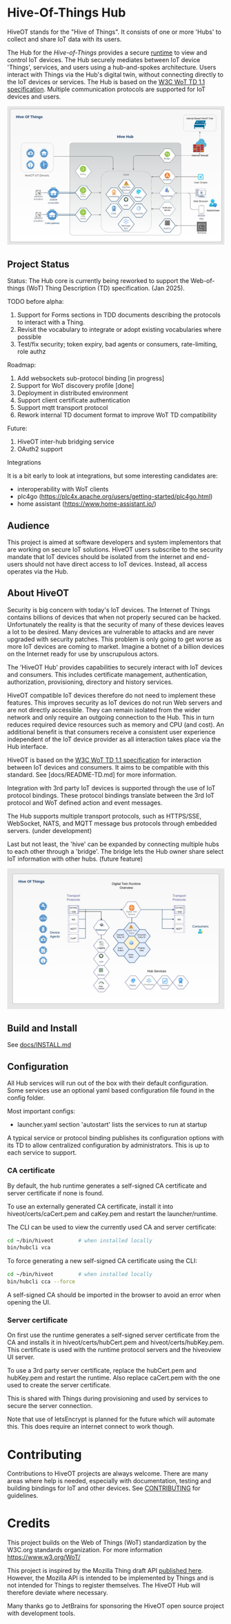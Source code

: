 # Hive-Of-Things Hub

HiveOT stands for the "Hive of Things". It consists of one or more 'Hubs' to collect and share IoT data with its users.

The Hub for the *Hive-of-Things* provides a secure [runtime](runtime/README-runtime.md) to view and control IoT devices. The Hub securely mediates between IoT device 'Things', services, and users using a hub-and-spokes architecture. Users interact with Things via the Hub's digital twin, without connecting directly to the IoT devices or services. The Hub is based on the [W3C WoT TD 1.1 specification](https://www.w3.org/TR/wot-thing-description11/). Multiple communication protocols are supported for IoT devices and users.

![System Overview](docs/hub-overview.jpg)

## Project Status

Status: The Hub core is currently being reworked to support the Web-of-things (WoT) Thing Description (TD) specification. (Jan 2025). 

TODO before alpha:
1. Support for Forms sections in TDD documents describing the protocols to interact with a Thing.
1. Revisit the vocabulary to integrate or adopt existing vocabularies where possible
1. Test/fix security; token expiry, bad agents or consumers, rate-limiting, role authz

Roadmap:
1. Add websockets sub-protocol binding [in progress]
1. Support for WoT discovery profile [done]
2. Deployment in distributed environment 
1. Support client certificate authentication
1. Support mqtt transport protocol
2. Rework internal TD document format to improve WoT TD compatibility

Future:
1. HiveOT inter-hub bridging service
2. OAuth2 support


Integrations

It is a bit early to look at integrations, but some interesting candidates are:
* interoperability with WoT clients
* plc4go (https://plc4x.apache.org/users/getting-started/plc4go.html)
* home assistant (https://www.home-assistant.io/)

## Audience

This project is aimed at software developers and system implementors that are working on secure IoT solutions. HiveOT users subscribe to the security mandate that IoT devices should be isolated from the internet and end-users should not have direct access to IoT devices. Instead, all access operates via the Hub.

## About HiveOT

Security is big concern with today's IoT devices. The Internet of Things contains billions of devices that when not properly secured can be hacked. Unfortunately the reality is that the security of many of these devices leaves a lot to be desired. Many devices are vulnerable to attacks and are never upgraded with security patches. This problem is only going to get worse as more IoT devices are coming to market. Imagine a botnet of a billion devices on the Internet ready for use by unscrupulous actors.

The 'HiveOT Hub' provides capabilities to securely interact with IoT devices and consumers. This includes certificate management, authentication, authorization, provisioning, directory and history services.

HiveOT compatible IoT devices therefore do not need to implement these features. This improves security as IoT devices do not run Web servers and are not directly accessible. They can remain isolated from the wider network and only require an outgoing connection to the Hub. This in turn reduces required device resources such as memory and CPU (and cost). An additional benefit is that consumers receive a consistent user experience independent of the IoT device provider as all interaction takes place via the Hub interface.

HiveOT is based on the [W3C WoT TD 1.1 specification](https://www.w3.org/TR/wot-thing-description11/) for interaction between IoT devices and consumers. It aims to be compatible with this standard. See [docs/README-TD.md] for more information.

Integration with 3rd party IoT devices is supported through the use of IoT protocol bindings. These protocol bindings translate between the 3rd IoT protocol and WoT defined action and event messages.

The Hub supports multiple transport protocols, such as HTTPS/SSE, WebSocket, NATS, and MQTT message bus protocols through embedded servers. (under development)

Last but not least, the 'hive' can be expanded by connecting multiple hubs to each other through a 'bridge'. The bridge lets the Hub owner share select IoT information with other hubs. (future feature)

![Digital Twin Runtime Overview](docs/digitwin-overview.jpg)

## Build and Install

See [docs/INSTALL.md](docs/INSTALL.md)

## Configuration

All Hub services will run out of the box with their default configuration. Some services use an optional yaml based configuration file found in the config folder. 

Most important configs:
* launcher.yaml  section 'autostart' lists the services to run at startup

A typical service or protocol binding publishes its configuration options with its TD to allow centralized configuration by administrators. This is up to each service to support.  

### CA certificate

By default, the hub runtime generates a self-signed CA certificate and server certificate if none is found.

To use an externally generated CA certificate, install it into hiveot/certs/caCert.pem and caKey.pem and restart the launcher/runtime.

The CLI can be used to view the currently used CA and server certificate:

```sh
cd ~/bin/hiveot        # when installed locally
bin/hubcli vca    
```

To force generating a new self-signed CA certificate using the CLI:

```sh
cd ~/bin/hiveot        # when installed locally
bin/hubcli cca --force
```

A self-signed CA should be imported in the browser to avoid an error when opening the UI.

### Server certificate

On first use the runtime generates a self-signed server certificate from the CA and installs it in hiveot/certs/hubCert.pem and hiveot/certs/hubKey.pem. This certificate is used with the runtime protocol servers and the hiveoview UI server.

To use a 3rd party server certificate, replace the hubCert.pem and hubKey.pem and restart the runtime. Also replace caCert.pem with the one used to create the server certificate. 

This is shared with Things during provisioning and used by services to secure the server connection.  

Note that use of letsEncrypt is planned for the future which will automate this. This does require an internet connect to work though.


# Contributing

Contributions to HiveOT projects are always welcome. There are many areas where help is needed, especially with documentation, testing and building bindings for IoT and other devices. See [CONTRIBUTING](CONTRIBUTING.md) for guidelines.

# Credits

This project builds on the Web of Things (WoT) standardization by the W3C.org standards organization. For more information https://www.w3.org/WoT/

This project is inspired by the Mozilla Thing draft API [published here](https://iot.mozilla.org/wot/#web-thing-description). However, the Mozilla API is intended to be implemented by Things and is not intended for Things to register themselves. The HiveOT Hub will therefore deviate where necessary.

Many thanks go to JetBrains for sponsoring the HiveOT open source project with development tools.  
